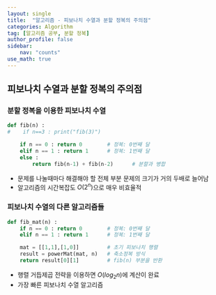 ```yaml
---
layout: single
title:  "알고리즘 - 피보나치 수열과 분할 정복의 주의점"
categories: Algorithm
tag: [알고리즘 공부, 분할 정복]
author_profile: false
sidebar: 
    nav: "counts"
use_math: true
---
```


## 피보나치 수열과 분할 정복의 주의점

### 분할 정복을 이용한 피보나치 수열

```python
def fib(n) :
#    if n==3 : print("fib(3)")

    if n == 0 : return 0		# 정복: 0번째 달
    elif n == 1 : return 1	    # 정복: 1번째 달
    else : 
        return fib(n-1) + fib(n-2)		# 분할과 병합
```

- 문제를 나눌때마다 해결해야 할 전체 부분 문제의 크기가 거의 두배로 늘어남
- 알고리즘의 시간복잡도 $O(2^n)$으로 매우 비효율적

### 피보나치 수열의 다른 알고리즘들

```python
def fib_mat(n) :
    if n == 0 : return 0        # 정복: 0번째 달
    elif n == 1 : return 1      # 정복: 1번째 달

    mat = [[1,1],[1,0]]         # 초기 피보나치 행렬
    result = powerMat(mat, n)   # 축소정복 방식
    return result[0][1]         # fib(n) 부분을 반환
```

- 행렬 거듭제곱 전략을 이용하면 $O(log_{2}{n})$에 계산이 완료
- 가장 빠른 피보나치 수열 알고리즘